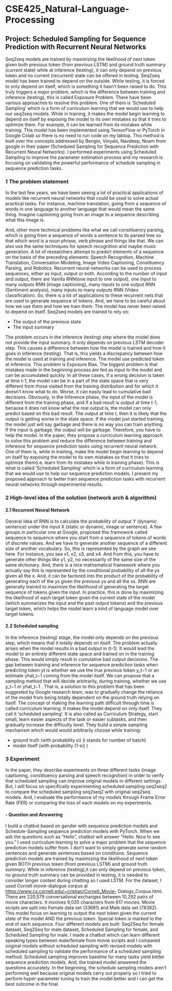 # CSE425_Natural-Language-Processing

## Project: Scheduled Sampling for Sequence Prediction with Recurrent Neural Networks
Seq2seq models are trained by maximizing the likelihood of next token given both previous token (from previous LSTM) and ground truth summary (current state) while at inference (testing), it can only depend on previous token and no current (recurrent) state can be offered in testing. Seq2seq model has been trained to depend on the outside. While testing, it is forced to only depend on itself, which is something it hasn’t been raised to do. This truly triggers a major problem, which is the difference between training and inference (testing), this is called Exposure Problem. There have been various approaches to resolve this problem. One of them is ‘Scheduled Sampling’ which is a form of curriculum learning that we would use to help our seq2seq models. While in training, it makes the model begin learning to depend on itself by exposing the model to its own mistakes so that it tries to optimize them. For example, it can be learned from its mistakes while training. This model has been implemented using TensorFlow or PyTorch in Google Colab so there is no need to run code on my labtop. This method is built over the concepts addressed by Bengio, Vinyals, Navdeep, Noam from google in their paper (Scheduled Sampling for Sequence Prediction with Recurrent Neural Networks). I performed experiments using Scheduled Sampling to improve the parameter estimation process and my research is focusing on validating the powerful performance of schedule sampling in sequence prediction tasks. <br>

### 1 The problem statement
In the last few years, we have been seeing a lot of practical applications of models like recurrent neural networks that could be used to solve actual practical tasks. For instance, machine translation, going from a sequence of words in one language to another language that would mean the same thing. Imagine captioning going from an image to a sequence describing what this image is.

And, other more technical problems like what we call constituency parsing, which is going from a sequence of words a sentence to its parsed tree so that which word is a noun phrase, verb phrase and things like that. We can also use the same techniques for speech recognition and maybe music generation. A lot of researchers attempt to predict elements of a sequence on the basis of the preceding elements: Speech Recognition, Machine Translation, Conversation Modeling, Image Video Captioning, Constituency Parsing, and Robotics. Recurrent neural networks can be used to process sequences, either as input, output or both. According to the number of input and output, there are Vanilla RNN(one input to one output), one input to many outputs RNN (image captioning), many inputs to one output RNN (Sentiment analysis), many inputs to many outputs RNN (Video classification). So, there is a lot of applications to these recurrent nets that are used to generate sequence of tokens. And, we have to be careful about how we use them and how we train them. The model has never been raised to depend on itself. Seq2seq models are trained to rely on:
- The output of the previous state
- The input summary

The problem occurs in the inference (testing) step where the model does not provide the input summary. It only depends on previous LSTM decoder step. This causes a difference between how the model is trained and how it goes in inference (testing). That is, this yields a discrepancy between how the model is used at training and inference. The model use predicted token at inference. This problem is Exposure Bias. The biggest problem is that mistakes made in the beginning process are fed as input to the model and can be accumulated quickly. In all these cases, if a wrong decision is taken at time t-1, the model can be in a part of the state space that is very different from those visited from the training distribution and for which it doesn’t know what to do. Worse, it can easily lead to cumulative bad decisions. Obviously, in the Inference phase, the input of the model is different from the training phase, and if a bad result is output at time t-1, because it does not know what the real output is, the model can only predict based on this bad result. The output at time t, then it is likely that the output is getting worse in the state space. If the model just started training, the model just will say garbage and there is no way you can train anything. If the input is garbage, the output will be garbage. Therefore, you have to help the model. In the paper, they propose a curriculum learning approach to solve this problem and reduce the difference between training and inference for sequence prediction tasks using recurrent neural network. One of them is, while in training, make the model begin learning to depend on itself by exposing the model to its own mistakes so that it tries to optimize them(i.e. learn from its mistakes while in training phase). This is what is called ‘Scheduled Sampling’ which is a form of curriculum learning that we would use to help our sequence prediction models. I present my proposed approach to better train sequence prediction tasks with recurrent neural networks through experimental results. <br>

### 2 High-level idea of the solution (network arch & algorithm) 
#### 2.1 Recurrent Neural Network
General idea of RNN is to calculate the probability of output Y (dynamic sentence) under the input X (static or dynamic, image or sentence). A few groups in particular one at Google, proposed this framework called sequence to sequence where you start from a sequence of tokens of words of discrete values. And we have to generate another sequence of a different size of another vocabulary. So, this is represented by the graph we see here. For instance, you see x1, x2, x3, and x4. And from this, you have to generate other things like y1, y2, no necessarily of the same size of the same dictionary. And, there is a nice mathematical framework where you actually say this is represented by the conditional probability of all the ys given all the x. And, it can be factored into the product of the probability of generating each of the ys given the previous ys and all the xs. RNN are generally trained to maximize the likelihood of generating the target sequence of tokens given the input. In practice, this is done by maximizing the likelihood of each target token given the current state of the model (which summarizes the input and the past output tokens) and the previous target token, which helps the model learn a kind of language model over target tokens.

#### 2.2 Scheduled sampling
In the inference (testing) stage, the model only depends on the previous step, which means that it totally depends on itself. The problem actually arises when the model results in a bad output in (t-1). It would lead the model to an entirely different state space and trained on in the training phase. This would simply result in cumulative bad output decisions. The gap between training and inference for sequence prediction tasks when predicting token yt is whether we use the true previous token y_t−1 or an estimate yhat_t−1 coming from the model itself. We can propose that a sampling method that will decide arbitrarily, during training, whether we use y_t−1 or yhat_t−1 . That is, a solution to this problem that has been suggested by Google research team, was to gradually change the reliance of the model from being totally dependent on the ground truth relying on itself. The concept of making the learning path difficult through time is called curriculum learning. It makes the model depend on only itself. They call it ‘scheduled sampling’. It is also called as Curriculum Strategy, start small, learn easier aspects of the task or easier subtasks, and then gradually increase the difficulty level. They build a simple sampling mechanism which would would arbitrarily choose while training:
- ground truth (with probability εi) (i stands for number of batch) 
- model itself (with probability (1-εi) )

### 3 Experiment
In the paper, they describe experiments on three different tasks (image captioning, constituency parsing and speech recognition) in order to verify that scheduled sampling can improve original models in different settings. But, I will focus on specifically experimenting scheduled sampling seq2seq2 to compare the scheduled sampling seq2seq2 with original seq2seq models. And, I evaluate the performance of my models through Frame Error Rate (FER) or comparing the loss of each models on my experiments.

#### - Question and Answering
I build a chatbot based on gender with sequence prediction models and Schedule-Sampling sequence prediction models with PyTorch. When we ask the questions such as ”Hello”, chatbot will answer ”Hello. Nice to see you.” I used curriculum learning to solve a major problem that the sequence prediction models suffer from. I don’t want to simply generate some random sentences and generate sentences based on conditions. Sequence prediction models are trained by maximizing the likelihood of next token given BOTH previous token (from previous LSTM) and ground truth summary. While in inference (testing),it can only depend on previous token, no ground truth summary can be provided in testing, it is needed to consider longer context during chatting so I used LSTM. For the dataset, I used Cornell movie-dialogue corpus at https://www.cs.cornell.edu/~cristian/Cornell_Movie- Dialogs_Corpus.html. There are 220,579 conversational exchanges between 10,292 pairs of movie characters. It involves 9,035 characters from 617 movies. Movie scripts are split into Female data set (33681) and Male data set (78382). This model focus on learning to output the next token given the current state of the model AND the previous token. Special token <EOS> is marked to the end of each sequence. Four different models are built: Seq2Seq for female dataset, Seq2Seq for male dataset, Scheduled Sampling for female, and Scheduled Sampling for male. I made a chatbot which can learn different speaking types between male/female from movie scripts and I compared original models without scheduled sampling with revised models with scheduled sampling to validate the performance of a scheduled sampling method. Scheduled sampling improves baseline for many tasks yield better sequence prediction models. And, the trained model answered the questions accurately. In the beginning, the schedule sampling models aren’t performing well because original models carry out properly so I tried to perform hyper-parameter tuning to train the model better and I can get the best outcome in the final.
